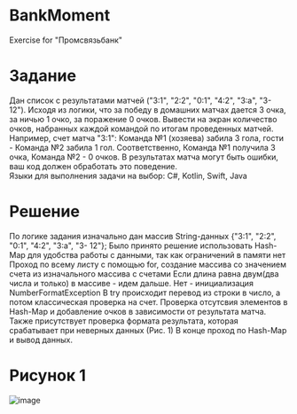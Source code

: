 # BankMoment
Exercise for "Промсвязьбанк"

# Задание
Дан список  с результатами матчей ("3:1", "2:2", "0:1", "4:2", "3:a", "3- 12"). Исходя из логики, что за победу в домашних матчах дается 3 очка, за ничью 1 очко,  за поражение 0 очков.
Вывести на экран количество очков, набранных каждой командой по итогам проведенных матчей.
Например, счет матча "3:1": Команда №1 (хозяева) забила 3 гола, гости - Команда №2 забила 1 гол. Соответственно, Команда №1 получила 3 очка, Команда №2 - 0 очков.
В результатах матча могут быть ошибки, ваш код должен обработать это поведение.    
Языки для выполнения задачи на выбор: C#, Kotlin, Swift, Java

# Решение
По логике задания изначально дан массив String-данных {"3:1", "2:2", "0:1", "4:2", "3:a", "3- 12"};
Было принято решение использовать Hash-Map для удобства работы с данными, так как ограничений в памяти нет
Проход по всему листу с помощью for, создание массива со значением счета из изначального массива с счетами
Если длина равна двум(два числа и только) в массиве - идем дальше. Нет - инициализация NumberFormatException
В try происходит перевод из строки в число, а потом классическая проверка на счет. Проверка отсутсвия элементов
в Hash-Map и добавление очков в зависимости от результата матча.
Также присутствует проверка формата результата, которая срабатывает при неверных данных (Рис. 1)
В конце проход по Hash-Map и вывод данных.

# Рисунок 1
![image](https://github.com/az3l1t/BankMoment/assets/126178814/1829cd6b-e8fc-4d5a-9a75-d20393d42625)



